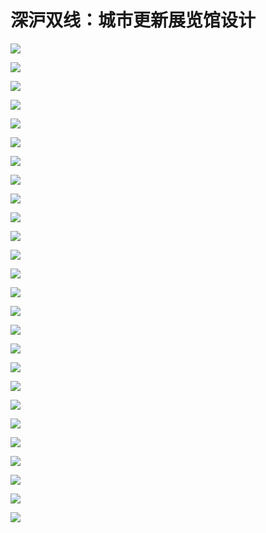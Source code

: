 # 深沪双线：城市更新展览馆设计

![](5-1.png)

![](5-2.png)

![](5-3.png)

![](5-4.png)

![](5-5.png)

![](5-6.png)

![](5-7.png)

![](5-8.png)

![](5-9.png)

![](5-10.png)

![](5-11.png)

![](5-12.png)

![](5-13.png)

![](5-14.png)

![](5-15.png)

![](5-16.png)

![](5-17.png)

![](5-18.png)

![](5-19.png)

![](5-20.png)

![](5-21.png)

![](5-22.png)

![](5-23.png)

![](5-24.png)

![](5-25.png)

![](5-26.png)
